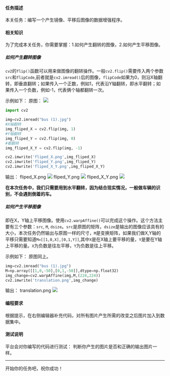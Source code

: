  
#### 任务描述


本关任务：编写一个产生镜像、平移后图像的数据增强程序。


#### 相关知识


为了完成本关任务，你需要掌握：1.如何产生翻转的图像，2.如何产生平移图像。

##### 如何产生翻转图像
`cv2`的`flip()`函数可以用来做图像的翻转操作。一般`cv2.flip()`需要传入两个参数`src`和`flipCode`,前者就是`cv2.imread()`后的图像，`flipCode`如果为0，则沿X轴翻转，即垂直翻转；如果传入一个正数，例如1，代表沿Y轴翻转，即水平翻转；如果传入一个负数，例如-1，代表俩个轴都翻转一次。

示例如下：
原图：
![](/attachments/download/374284)

```python
import cv2

img=cv2.imread("bus (1).jpg")
#X轴翻转
img_fliped_X = cv2.flip(img, 1)
#Y轴翻转
img_fliped_Y = cv2.flip(img, 0)
#都翻转
img_fliped_X_Y = cv2.flip(img, -1)

cv2.imwrite('fliped_X.png',img_fliped_X)
cv2.imwrite('fliped_Y.png',img_fliped_Y)
cv2.imwrite('fliped_X_Y.png',img_fliped_X_Y)
```
输出：
fliped_X.png
![](/attachments/download/374285)
fliped_Y.png
![](/attachments/download/374286)
fliped_X_Y.png
![](/attachments/download/374287)

**在本次任务中，我们只需要用到水平翻转，因为结合现实情况，一般做车辆的识别，不会遇到倒着的车。**


##### 如何产生平移图像
即在X，Y轴上平移图像。使用`cv2.warpAffine()`可以完成这个操作。这个方法主要有三个参数：`src`, `M`, `dsize`。`src`是原图的矩阵，`dsize`是输出的图像应该具有的大小，本次任务仍然输出与原图一样的尺寸，`M`是变换矩阵，如果我们做X,Y轴的平移只需要知道`M=[[1,0,X],[0,1,Y]]`,其中`X`是在X轴上要平移的量，`Y`是要在Y轴上平移的量。`X`为负数是往左平移，`Y`为负数是往上平移。

示例如下：
原图同上。

```python
img=cv2.imread("bus (1).jpg")
M=np.array([[1,0,-50],[0,1,-50]],dtype=np.float32)
img_change=cv2.warpAffine(img,M,(224,224))
cv2.imwrite('translation.png',img_change)
```

输出：
translation.png
![](/attachments/download/374300)

#### 编程要求

根据提示，在右侧编辑器补充代码，对所有图片产生所需的改变之后图片加入到数据集中。

#### 测试说明

平台会对你编写的代码进行测试：
判断你产生的图片是否和正确的输出图片一样。


---

开始你的任务吧，祝你成功！


